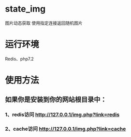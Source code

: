 ﻿# state_img
图片动态获取
使用指定连接返回随机图片

# 运行环境
Redis、php7.2

# 使用方法
## 如果你是安装到你的网站根目录中：
### 1、redis访问 http://127.0.0.1/img.php?link=redis
### 2、cache访问 http://127.0.0.1/img.php?link=cache
